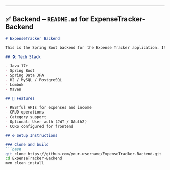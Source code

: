 
---

## ✅ **Backend – `README.md` for ExpenseTracker-Backend**

```markdown
# ExpenseTracker Backend

This is the Spring Boot backend for the Expense Tracker application. It provides REST APIs for managing user transactions, categories, and authentication (if added).

## 🛠️ Tech Stack

- Java 17+
- Spring Boot
- Spring Data JPA
- H2 / MySQL / PostgreSQL
- Lombok
- Maven

## 🚀 Features

- RESTful APIs for expenses and income
- CRUD operations
- Category support
- Optional: User auth (JWT / OAuth2)
- CORS configured for frontend

## ⚙️ Setup Instructions

### Clone and build
```bash
git clone https://github.com/your-username/ExpenseTracker-Backend.git
cd ExpenseTracker-Backend
mvn clean install
